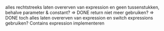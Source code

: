 alles rechtstreeks laten overerven van expression en geen tussenstukken, behalve parameter & constant? => DONE
return niet meer gebruiken? => DONE
toch alles laten overerven van expression en switch expressions gebruiken?
Contains expression implementeren